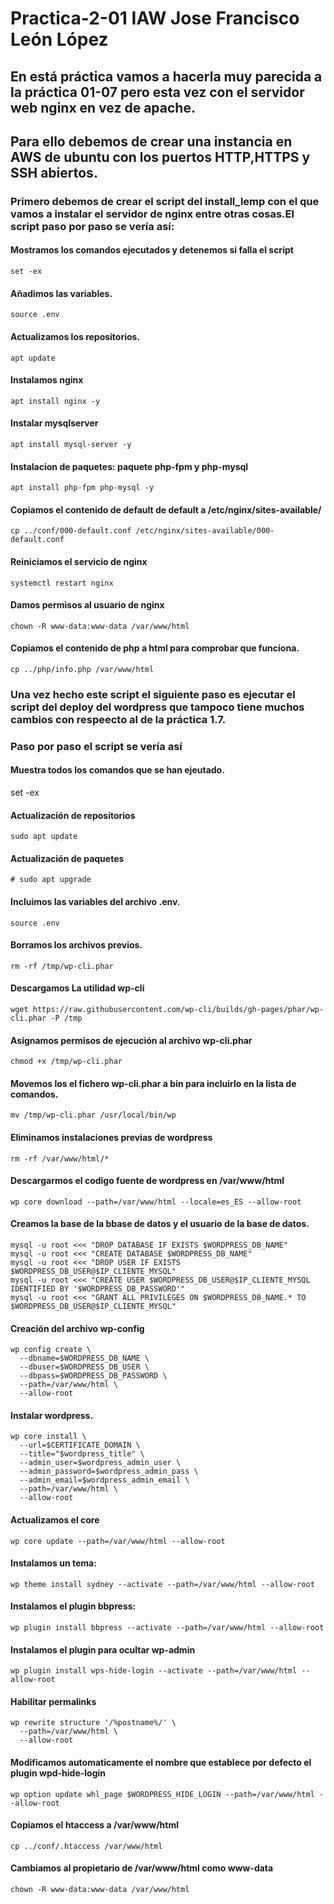 # Practica-2-01 IAW Jose Francisco León López
## En está práctica vamos a hacerla muy parecida a la práctica 01-07 pero esta vez con el servidor web nginx en vez de apache.
## Para ello debemos de crear una instancia en AWS de ubuntu con los puertos HTTP,HTTPS y SSH abiertos.
### Primero debemos de crear el script del install_lemp con el que vamos a instalar el servidor de nginx entre otras cosas.El script paso por paso se vería así:
#### Mostramos los comandos ejecutados y detenemos si falla el script
~~~
set -ex
~~~
#### Añadimos las variables.
~~~
source .env
~~~
#### Actualizamos los repositorios.
~~~
apt update
~~~
#### Instalamos nginx
~~~
apt install nginx -y
~~~
#### Instalar mysqlserver
~~~
apt install mysql-server -y
~~~
#### Instalacion de paquetes: paquete php-fpm y php-mysql
~~~
apt install php-fpm php-mysql -y
~~~
#### Copiamos el contenido de default de default a /etc/nginx/sites-available/
~~~
cp ../conf/000-default.conf /etc/nginx/sites-available/000-default.conf
~~~
#### Reiniciamos el servicio de nginx
~~~
systemctl restart nginx
~~~
#### Damos permisos al usuario de nginx
~~~
chown -R www-data:www-data /var/www/html
~~~
#### Copiamos el contenido de php a html para comprobar que funciona.
~~~
cp ../php/info.php /var/www/html
~~~
### Una vez hecho este script el siguiente paso es ejecutar el script del deploy del wordpress que tampoco tiene muchos cambios con respeecto al de la práctica 1.7.
### Paso por paso el script se vería así 
#### Muestra todos los comandos que se han ejeutado.
set -ex

#### Actualización de repositorios
~~~
sudo apt update
~~~
#### Actualización de paquetes
~~~
# sudo apt upgrade  
~~~
#### Incluimos las variables del archivo .env.
~~~
source .env
~~~
#### Borramos los archivos previos.
~~~
rm -rf /tmp/wp-cli.phar
~~~
#### Descargamos La utilidad wp-cli
~~~
wget https://raw.githubusercontent.com/wp-cli/builds/gh-pages/phar/wp-cli.phar -P /tmp
~~~
#### Asignamos permisos de ejecución al archivo wp-cli.phar
~~~
chmod +x /tmp/wp-cli.phar
~~~
#### Movemos los el fichero wp-cli.phar a bin para incluirlo en la lista de comandos.
~~~
mv /tmp/wp-cli.phar /usr/local/bin/wp
~~~
#### Eliminamos instalaciones previas de wordpress
~~~
rm -rf /var/www/html/*
~~~
#### Descargarmos el codigo fuente de wordpress en /var/www/html
~~~
wp core download --path=/var/www/html --locale=es_ES --allow-root
~~~
#### Creamos la base de la bbase de datos y el usuario de la base de datos.
~~~
mysql -u root <<< "DROP DATABASE IF EXISTS $WORDPRESS_DB_NAME"
mysql -u root <<< "CREATE DATABASE $WORDPRESS_DB_NAME"
mysql -u root <<< "DROP USER IF EXISTS $WORDPRESS_DB_USER@$IP_CLIENTE_MYSQL"
mysql -u root <<< "CREATE USER $WORDPRESS_DB_USER@$IP_CLIENTE_MYSQL IDENTIFIED BY '$WORDPRESS_DB_PASSWORD'"
mysql -u root <<< "GRANT ALL PRIVILEGES ON $WORDPRESS_DB_NAME.* TO $WORDPRESS_DB_USER@$IP_CLIENTE_MYSQL"
~~~
#### Creación del archivo wp-config 
~~~
wp config create \
  --dbname=$WORDPRESS_DB_NAME \
  --dbuser=$WORDPRESS_DB_USER \
  --dbpass=$WORDPRESS_DB_PASSWORD \
  --path=/var/www/html \
  --allow-root
~~~
#### Instalar wordpress.
~~~
wp core install \
  --url=$CERTIFICATE_DOMAIN \
  --title="$wordpress_title" \
  --admin_user=$wordpress_admin_user \
  --admin_password=$wordpress_admin_pass \
  --admin_email=$wordpress_admin_email \
  --path=/var/www/html \
  --allow-root
~~~
#### Actualizamos el core
~~~
wp core update --path=/var/www/html --allow-root
~~~
#### Instalamos un tema:
~~~
wp theme install sydney --activate --path=/var/www/html --allow-root
~~~
#### Instalamos el plugin bbpress:
~~~
wp plugin install bbpress --activate --path=/var/www/html --allow-root
~~~
#### Instalamos el plugin para ocultar wp-admin
~~~
wp plugin install wps-hide-login --activate --path=/var/www/html --allow-root
~~~
#### Habilitar permalinks
~~~
wp rewrite structure '/%postname%/' \
  --path=/var/www/html \
  --allow-root
~~~
#### Modificamos automaticamente el nombre que establece por defecto el plugin wpd-hide-login
~~~
wp option update whl_page $WORDPRESS_HIDE_LOGIN --path=/var/www/html --allow-root
~~~
#### Copiamos el htaccess a /var/www/html
~~~
cp ../conf/.htaccess /var/www/html
~~~
#### Cambiamos al propietario de /var/www/html como www-data
~~~
chown -R www-data:www-data /var/www/html
~~~
